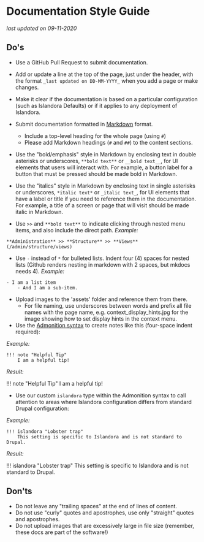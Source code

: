 # Documentation Style Guide
_last updated on 09-11-2020_

## Do's

- Use a GitHub Pull Request to submit documentation.
- Add or update a line at the top of the page, just under the header, with the format `_last updated on DD-MM-YYYY_` when you add a page or make changes.
- Make it clear if the documentation is based on a particular configuration (such as Islandora Defaults) or if it applies to any deployment of Islandora.
- Submit documentation formatted in [Markdown](https://en.wikipedia.org/wiki/Markdown) format.
    - Include a top-level heading for the whole page (using `#`)
    - Please add Markdown headings (`#` and `##`) to the content sections.

- Use the "bold/emphasis" style in Markdown by enclosing text in double asterisks or underscores, `**bold text**` or `__bold text__`, for UI elements that users will interact with. For example, a button label for a button that must be pressed should be made bold in Markdown.
- Use the "italics" style in Markdown by enclosing text in single asterisks or underscores, `*italic text*` or `_italic text_`, for UI elements that have a label or title if you need to reference them in the documentation. For example, a title of a screen or page that will visit should be made italic in Markdown.
- Use `>>` and `**bold text**` to indicate clicking through nested menu items, and also include the direct path. _Example:_
```
**Administration** >> **Structure** >> **Views** (/admin/structure/views)
```
- Use `-` instead of `*` for bulleted lists. Indent four (4) spaces for nested lists (Github renders nesting in markdown with 2 spaces, but mkdocs needs 4).
_Example:_
```
- I am a list item
    - And I am a sub-item.
```
- Upload images to the 'assets' folder and reference them from there. 
    - For file naming, use underscores between words and prefix all file names with the page name, e.g. context_display_hints.jpg for the image showing how to set display hints in the context menu.
- Use the [Admonition syntax](https://squidfunk.github.io/mkdocs-material/reference/admonitions/) to create notes like this (four-space indent required):

_Example:_

```
!!! note "Helpful Tip" 
    I am a helpful tip!
```

_Result:_

!!! note "Helpful Tip" 
    I am a helpful tip!
    
- Use our custom `islandora` type within the Admonition syntax to call attention to areas where Islandora configuration differs from standard Drupal configuration:

_Example:_

```
!!! islandora "Lobster trap"
    This setting is specific to Islandora and is not standard to Drupal.

```

_Result:_

!!! islandora "Lobster trap"
    This setting is specific to Islandora and is not standard to Drupal.

## Don'ts

- Do not leave any "trailing spaces" at the end of lines of content.
- Do not use "curly" quotes and apostrophes, use only "straight" quotes and apostrophes.
- Do not upload images that are excessively large in file size (remember, these docs are part of the software!)
